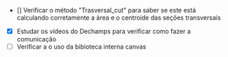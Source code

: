- [] Verificar o método "Trasversal_cut" para saber se este está calculando corretamente a área e o centroide das seções transversais
- [x] Estudar os vídeos do Dechamps para verificar como fazer a comunicação
- [ ] Verificar a o uso da bibioteca interna canvas